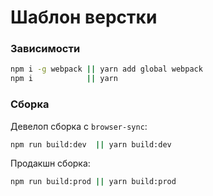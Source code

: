 Шаблон верстки
========

### Зависимости
```bash
npm i -g webpack || yarn add global webpack
npm i			 || yarn
```

### Сборка
Девелоп сборка c `browser-sync`:
```bash
npm run build:dev  || yarn build:dev
```
Продакшн сборка:
```bash
npm run build:prod || yarn build:prod
```

